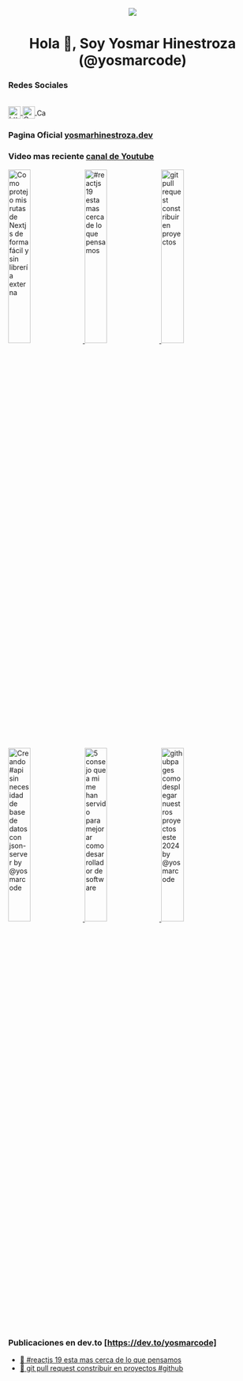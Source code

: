 

<p align="center" width="300">
   <img align="center"  src="https://yt3.googleusercontent.com/N3Q3G374PeKZsT0OoSLX59iYhQu1XAPRRCnsTDSZPGk8-zDOHzWPkhCOKO3pjLS4uMIMMjkSYA=w1060-fcrop64=1,00005a57ffffa5a8-k-c0xffffffff-no-nd-rj" style="border-radius: '10% 30% 50% 70%'!important;" />
</p>

<h1 align="center">Hola 👋, Soy Yosmar Hinestroza (@yosmarcode)</h1>
<h3 align="left">Redes Sociales</h3>
<div align="left" style="justify-content: space-around;">
 <br />
   
   <a href="https://www.youtube.com/@yosmarcode" target="blank">
   <img align="center" 
      src="https://raw.githubusercontent.com/rahuldkjain/github-profile-readme-generator/master/src/images/icons/Social/youtube.svg" alt="https://www.youtube.com /@yosmarcode" height="25" width="25"  />
   </a>
   <span style="margin: '50px'"></span>

  <a href="https://instagram.com/yosmarcode" target="blank">
    <img align="center" 
       src="https://upload.wikimedia.org/wikipedia/commons/e/e7/Instagram_logo_2016.svg" alt="Canal de Instagram de @yosmarcode" height="25" width="25" />
  </a>
 <span style="margin: '50px'"></span>
  <a href="https://twitter.com/yosmarweb" target="blank">
    <img align="center"
       src="https://upload.wikimedia.org/wikipedia/commons/c/ce/X_logo_2023.svg" alt="Canal de Twitter de  @yosmarcode" height="15" width="25" />
  </a>
</div>

### Pagina Oficial [yosmarhinestroza.dev](https://yosmarhinestroza.dev)

### Video mas reciente [canal de Youtube](https://youtube.com/@yosmarcode?sub_confirmation=1)

<a href='https://youtu.be/l129AsQQiPQ?si=JtcT0SccaOoOnJqE' target='_blank'>
  <img width='30%' src='https://i.ytimg.com/vi/l129AsQQiPQ/default.jpg' alt='Como protejo mis rutas de Nextjs de forma fácil y sin librería externa' />
</a>

<a href='https://youtu.be/MJRJ0MnQ4xw?si=lpdqQPO0X45Ldtbm' target='_blank'>
  <img width='30%' src='https://i.ytimg.com/vi/MJRJ0MnQ4xw/hqdefault.jpg' alt='#reactjs 19 esta mas cerca de lo que pensamos' />
</a>
<a href='https://youtu.be/dYjssF6CsyQ?si=qGS-QmuWsvCkFye2' target='_blank'>
  <img width='30%' src='https://i.ytimg.com/vi/dYjssF6CsyQ/hqdefault.jpg' alt='git pull request constribuir en proyectos' />
</a>
<a href='https://youtu.be/HxJMAdsvJdY' target='_blank'>
  <img width='30%' src='https://i.ytimg.com/vi/HxJMAdsvJdY/hqdefault.jpg' alt='Creando #api sin necesidad de base de datos con json-server by  @yosmarcode ' />
</a>
<a href='https://youtu.be/U4tCZ2QTwW4?si=1azh34aTjFfJE0ez' target='_blank'>
  <img width='30%' src='https://i.ytimg.com/vi/U4tCZ2QTwW4/hqdefault.jpg' alt='5 consejo que a mi me han servido para mejorar como desarrollador de software' />
</a>
<a href='https://youtu.be/jdu9LRIT230?si=60rzrBsDRkePqM35' target='_blank'>
  <img width='30%' src='https://i.ytimg.com/vi/jdu9LRIT230/hqdefault.jpg' alt='githubpages como  desplegar nuestros proyectos este 2024 by  @yosmarcode ' />
</a>




### Publicaciones en dev.to [https://dev.to/yosmarcode]
<div align="left" >
   <ul>
      <li>
         <a href='https://dev.to/yosmarcode/reactjs-19-esta-mas-cerca-de-lo-que-pensamos-4n12' target='_blank'>
           📄 #reactjs 19 esta mas cerca de lo que pensamos
         </a>
      </li>
       <li>
         <a href='https://dev.to/yosmarcode/git-pull-request-constribuir-en-proyectos-github-4nnb' target='_blank'>
           📄 git pull request constribuir en proyectos #github
         </a>
      </li>
   </ul>
</div>





